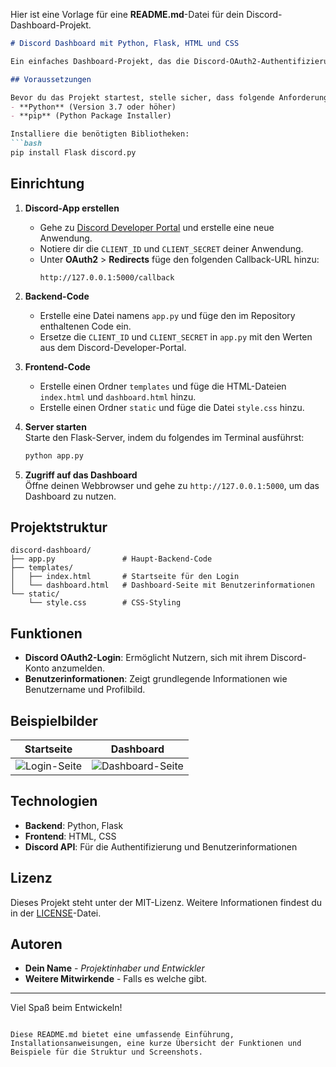 Hier ist eine Vorlage für eine **README.md**-Datei für dein Discord-Dashboard-Projekt. 

```markdown
# Discord Dashboard mit Python, Flask, HTML und CSS

Ein einfaches Dashboard-Projekt, das die Discord-OAuth2-Authentifizierung nutzt, um Nutzer anzumelden und einige grundlegende Informationen über sie anzuzeigen. Dieses Dashboard wird mit Python (Flask) für das Backend und HTML und CSS für das Frontend entwickelt.

## Voraussetzungen

Bevor du das Projekt startest, stelle sicher, dass folgende Anforderungen erfüllt sind:
- **Python** (Version 3.7 oder höher)
- **pip** (Python Package Installer)

Installiere die benötigten Bibliotheken:
```bash
pip install Flask discord.py
```

## Einrichtung

1. **Discord-App erstellen**  
   - Gehe zu [Discord Developer Portal](https://discord.com/developers/applications) und erstelle eine neue Anwendung.
   - Notiere dir die `CLIENT_ID` und `CLIENT_SECRET` deiner Anwendung.
   - Unter **OAuth2** > **Redirects** füge den folgenden Callback-URL hinzu:
     ```
     http://127.0.0.1:5000/callback
     ```

2. **Backend-Code**  
   - Erstelle eine Datei namens `app.py` und füge den im Repository enthaltenen Code ein.
   - Ersetze die `CLIENT_ID` und `CLIENT_SECRET` in `app.py` mit den Werten aus dem Discord-Developer-Portal.

3. **Frontend-Code**  
   - Erstelle einen Ordner `templates` und füge die HTML-Dateien `index.html` und `dashboard.html` hinzu.
   - Erstelle einen Ordner `static` und füge die Datei `style.css` hinzu.

4. **Server starten**  
   Starte den Flask-Server, indem du folgendes im Terminal ausführst:
   ```bash
   python app.py
   ```

5. **Zugriff auf das Dashboard**  
   Öffne deinen Webbrowser und gehe zu `http://127.0.0.1:5000`, um das Dashboard zu nutzen.

## Projektstruktur

```plaintext
discord-dashboard/
├── app.py               # Haupt-Backend-Code
├── templates/
│   ├── index.html       # Startseite für den Login
│   └── dashboard.html   # Dashboard-Seite mit Benutzerinformationen
└── static/
    └── style.css        # CSS-Styling
```

## Funktionen

- **Discord OAuth2-Login**: Ermöglicht Nutzern, sich mit ihrem Discord-Konto anzumelden.
- **Benutzerinformationen**: Zeigt grundlegende Informationen wie Benutzername und Profilbild.

## Beispielbilder

| Startseite | Dashboard |
|------------|-----------|
| <img src="https://via.placeholder.com/400x200?text=Login+Seite" alt="Login-Seite"> | <img src="https://via.placeholder.com/400x200?text=Dashboard" alt="Dashboard-Seite"> |

## Technologien

- **Backend**: Python, Flask
- **Frontend**: HTML, CSS
- **Discord API**: Für die Authentifizierung und Benutzerinformationen

## Lizenz

Dieses Projekt steht unter der MIT-Lizenz. Weitere Informationen findest du in der [LICENSE](LICENSE)-Datei.

## Autoren

- **Dein Name** - *Projektinhaber und Entwickler*
- **Weitere Mitwirkende** - Falls es welche gibt.

---

Viel Spaß beim Entwickeln!
``` 

Diese README.md bietet eine umfassende Einführung, Installationsanweisungen, eine kurze Übersicht der Funktionen und Beispiele für die Struktur und Screenshots.
